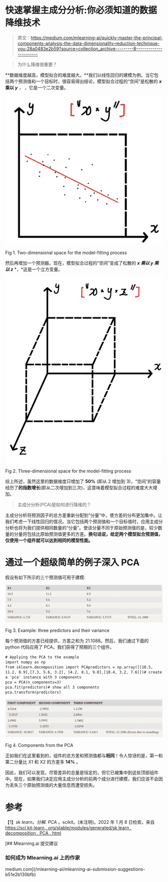 # 快速掌握主成分分析:你必须知道的数据降维技术

> 原文：<https://medium.com/mlearning-ai/quickly-master-the-principal-components-analysis-the-data-dimensionality-reduction-technique-you-28a0483e2b59?source=collection_archive---------8----------------------->

> 为什么降维很重要？

**数据维度越高，模型拟合的难度越大。**我们以线性回归的建模为例。当它包括两个预测值和一个目标时，很容易得出结论，模型拟合过程的“空间”是松散的 ***x* 乘以 *y*** *，* ，它是一个二次变量。

![](img/696348fd78b705d6c92455934d158a39.png)

Fig 1\. Two-dimensional space for the model-fitting process

然后再增加一个预测器。现在，模型拟合过程的“空间”变成了松散的 ***x 乘以 y 乘以 z*** *，*这是一个立方变量。

![](img/cbc0d8b96db184fd87aacf18d5d38b25.png)

Fig 2\. Three-dimensional space for the model-fitting process

综上所述，虽然这里的数据维度只增加了 **50%** (即从 2 增加到 3)，“空间”的容量经历了**的指数增长**(即从二次增加到三次)，这意味着模型拟合过程的难度大大增加。

> 主成分分析(PCA)是如何进行降维的？

主成分分析将预测因子的总方差重新分配到“分量”中，使方差的分布更加集中。让我们考虑一下线性回归的情况。当它包括两个预测值和一个目标值时，应用主成分分析也将为我们提供相同数量的“分量”。使该分量不同于原始预测值的是，较少数量的分量将包括比原始预测值更多的方差。**换句话说，给定两个模型拟合预测值，仅使用一个组件就可以达到相同的模型性能。**

# 通过一个超级简单的例子深入 PCA

假设有如下所示的三个预测值可用于建模:

![](img/13ccd9749c20b2a2ed51534f2b2167e1.png)

Fig 3\. Example: three predictors and their variance

每个预测值的方差已经提供，方差之和为 21.1088。然后，我们通过下面的 python 代码应用了 PCA，我们获得了预期的三个组件。

```
# Applying the PCA to the example 
import numpy as np
from sklearn.decomposition import PCApredictors = np.array([[10.5, 11.2, 8.9],[7.3, 5.6, 3.2], [4.2, 8.1, 9.0],[10.4, 3.2, 7.6]])# create a 'pca' instance with 3 components
pca = PCA(n_components=3)
pca.fit(predictors)# show all 3 components
pca.transform(predictors)
```

![](img/3e53646bc6b25f62180d170502dd3cb1.png)

Fig 4\. Components from the PCA

正如我们在这里看到的，组件的总方差和预测值都与**相同**！令人惊讶的是，第一和第二分量比 X1 和 X2 的方差多 **14%** 。

因此，我们可以发现，尽管差异的总量是恒定的，但它已被集中到这些顶部组件中。现在，如果我们决定应用主成分分析的前两个成分进行建模，我们应该不会因为丢失三个原始预测值的大量信息而遭受损失。

# 参考

【1】*sk learn。分解. PCA* 。scikit。(未注明)。2022 年 1 月 8 日检索，来自[https://sci kit-learn . org/stable/modules/generated/sk learn . decomposition . PCA . html](https://scikit-learn.org/stable/modules/generated/sklearn.decomposition.PCA.html)

[](/mlearning-ai/mlearning-ai-submission-suggestions-b51e2b130bfb) [## Mlearning.ai 提交建议

### 如何成为 Mlearning.ai 上的作家

medium.com](/mlearning-ai/mlearning-ai-submission-suggestions-b51e2b130bfb)